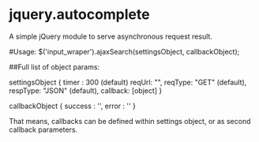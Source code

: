 # jquery.autocomplete

A simple jQuery module to serve asynchronous request result.

#Usage:
$('input_wraper').ajaxSearch(settingsObject, callbackObject);

##Full list of object params:

settingsObject {
	timer : 300 (default)
	reqUrl: "",
	reqType: "GET" (default),
	respType: "JSON" (default),
	callback: [object]
}

callbackObject {
	success : '',
	error : ''
}

That means, callbacks can be defined within settings object, or as second callback parameters.